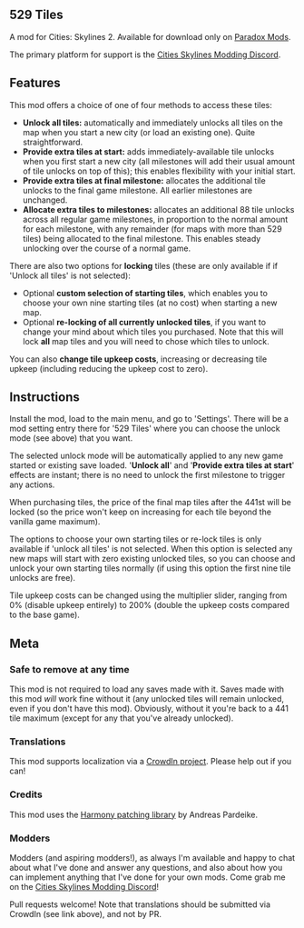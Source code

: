 ## 529 Tiles
A mod for Cities: Skylines 2.  Available for download only on [Paradox Mods](https://mods.paradoxplaza.com/mods/74328/Windows).

The primary platform for support is the [Cities Skylines Modding Discord](https://discord.gg/HTav7ARPs2).

## Features
This mod offers a choice of one of four methods to access these tiles:
- **Unlock all tiles:** automatically and immediately unlocks all tiles on the map when you start a new city (or load an existing one). Quite straightforward.
- **Provide extra tiles at start:** adds immediately-available tile unlocks when you first start a new city (all milestones will add their usual amount of tile unlocks on top of this); this enables flexibility with your initial start.
- **Provide extra tiles at final milestone:** allocates the additional tile unlocks to the final game milestone.  All earlier milestones are unchanged.
- **Allocate extra tiles to milestones:** allocates an additional 88 tile unlocks across all regular game milestones, in proportion to the normal amount for each milestone, with any remainder (for maps with more than 529 tiles) being allocated to the final milestone. This enables steady unlocking over the course of a normal game.

There are also two options for **locking** tiles (these are only available if if 'Unlock all tiles' is not selected):
- Optional **custom selection of starting tiles**, which enables you to choose your own nine starting tiles (at no cost) when starting a new map.
- Optional **re-locking of all currently unlocked tiles**, if you want to change your mind about which tiles you purchased.  Note that this will lock **all** map tiles and you will need to chose which tiles to unlock.

You can also **change tile upkeep costs**, increasing or decreasing tile upkeep (including reducing the upkeep cost to zero).

## Instructions
Install the mod, load to the main menu, and go to 'Settings'. There will be a mod setting entry there for '529 Tiles' where you can choose the unlock mode (see above) that you want.

The selected unlock mode will be automatically applied to any new game started or existing save loaded. '**Unlock all**' and '**Provide extra tiles at start**' effects are instant; there is no need to unlock the first milestone to trigger any actions.

When purchasing tiles, the price of the final map tiles after the 441st will be locked (so the price won't keep on increasing for each tile beyond the vanilla game maximum).

The options to choose your own starting tiles or re-lock tiles is only available if 'unlock all tiles' is not selected.  When this option is selected any new maps will start with zero existing unlocked tiles, so you can choose and unlock your own starting tiles normally (if using this option the first nine tile unlocks are free).

Tile upkeep costs can be changed using the multiplier slider, ranging from 0% (disable upkeep entirely) to 200% (double the upkeep costs compared to the base game).

## Meta
### Safe to remove at any time
This mod is not required to load any saves made with it. Saves made with this mod *will* work fine without it (any unlocked tiles will remain unlocked, even if you don't have this mod). Obviously, without it you're back to a 441 tile maximum (except for any that you've already unlocked).

### Translations
This mod supports localization via a [CrowdIn project](https://crowdin.com/project/592-tiles).  Please help out if you can!

### Credits
This mod uses the [Harmony patching library](https://github.com/pardeike/Harmony) by Andreas Pardeike.

### Modders
Modders (and aspiring modders!), as always I'm available and happy to chat about what I've done and answer any questions, and also about how you can implement anything that I've done for your own mods.  Come grab me on the [Cities Skylines Modding Discord](https://discord.gg/HTav7ARPs2)!

Pull requests welcome! Note that translations should be submitted via CrowdIn (see link above), and not by PR.